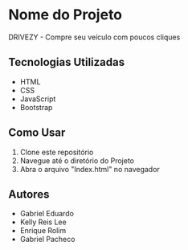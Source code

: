 # Nome do Projeto
DRIVEZY - Compre seu veículo com poucos cliques

## Tecnologias Utilizadas
- HTML
- CSS
- JavaScript
- Bootstrap

## Como Usar
1. Clone este repositório 
2. Navegue até o diretório do Projeto
3. Abra o arquivo "Index.html" no navegador

## Autores
- Gabriel Eduardo
- Kelly Reis Lee
- Enrique Rolim
- Gabriel Pacheco

